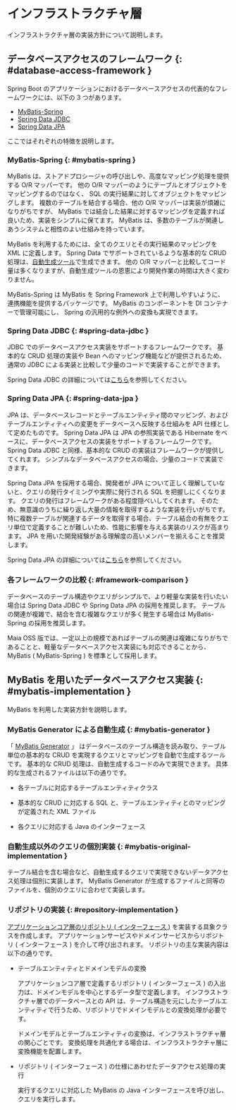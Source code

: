 # インフラストラクチャ層

インフラストラクチャ層の実装方針について説明します。

## データベースアクセスのフレームワーク {: #database-access-framework }

Spring Boot のアプリケーションにおけるデータベースアクセスの代表的なフレームワークには、以下の 3 つがあります。

- [MyBatis-Spring](#mybatis-spring)
- [Spring Data JDBC](#spring-data-jdbc)
- [Spring Data JPA](#spring-data-jpa)

ここではそれぞれの特徴を説明します。

### MyBatis-Spring {: #mybatis-spring }

MyBatis は、ストアドプロシージャの呼び出しや、高度なマッピング処理を提供する O/R マッパーです。
他の O/R マッパーのようにテーブルとオブジェクトをマッピングするのではなく、 SQL の実行結果に対してオブジェクトをマッピングします。
複数のテーブルを結合する場合、他の O/R マッパーは実装が煩雑になりがちですが、 MyBatis では結合した結果に対するマッピングを定義すれば良いため、実装をシンプルに保てます。
MyBatis は、多数のテーブルが関連しあうシステムと相性のよい仕組みを持っています。

MyBatis を利用するためには、全てのクエリとその実行結果のマッピングを XML に定義します。
Spring Data でサポートされているような基本的な CRUD 処理は、[自動生成ツール](https://mybatis.org/generator/)で生成できます。
他の O/R マッパーと比較してコード量は多くなりますが、自動生成ツールの恩恵により開発作業の時間は大きく変わりません。

MyBatis-Spring は MyBatis を Spring Framework 上で利用しやすいように、連携機能を提供するパッケージです。
MyBatis のコンポーネントを DI コンテナーで管理可能にし、 Spring の汎用的な例外への変換も実現できます。

### Spring Data JDBC {: #spring-data-jdbc }

JDBC でのデータベースアクセス実装をサポートするフレームワークです。
基本的な CRUD 処理の実装や Bean へのマッピング機能などが提供されるため、通常の JDBC による実装と比較して少量のコードで実装することができます。

Spring Data JDBC の詳細については[こちら](https://spring.pleiades.io/projects/spring-data-jdbc)を参照してください。

### Spring Data JPA {: #spring-data-jpa }

JPA は、データベースレコードとテーブルエンティティ間のマッピング、およびテーブルエンティティへの変更をデータベースへ反映する仕組みを API 仕様として定めたものです。
Spring Data JPA は JPA の参照実装である Hibernate をベースに、データベースアクセスの実装をサポートするフレームワークです。
Spring Data JDBC と同様、基本的な CRUD の実装はフレームワークが提供してくれます。
シンプルなデータベースアクセスの場合、少量のコードで実装できます。

Spring Data JPA を採用する場合、開発者が JPA について正しく理解していないと、クエリの発行タイミングや実際に発行される SQL を把握しにくくなります。
クエリの発行はフレームワークがある程度隠ぺいしてくれます。
そのため、無意識のうちに繰り返し大量の情報を取得するような実装を行いがちです。
特に複数テーブルが関連するデータを取得する場合、テーブル結合の有無をクエリ単位で定義することが難しいため、性能に影響を与える実装のリスクが高まります。
JPA を用いた開発経験がある理解度の高いメンバーを揃えることを推奨します。

Spring Data JPA の詳細については[こちら](https://spring.pleiades.io/projects/spring-data-jpa)を参照してください。

### 各フレームワークの比較 {: #framework-comparison }

データベースのテーブル構造やクエリがシンプルで、より軽量な実装を行いたい場合は Spring Data JDBC や Spring Data JPA の採用を推奨します。
テーブルの関連が複雑で、結合を含む複雑なクエリが多く発生する場合は MyBatis-Spring の採用を推奨します。

Maia OSS 版では、一定以上の規模であればテーブルの関連は複雑になりがちであることと、軽量なデータベースアクセス実装にも対応できることから、 MyBatis ( MyBatis-Spring ) を標準として採用します。

## MyBatis を用いたデータベースアクセス実装 {: #mybatis-implementation }

MyBatis を利用した実装方針を説明します。

### MyBatis Generator による自動生成 {: #mybatis-generator }

「 [MyBatis Generator](https://mybatis.org/generator/) 」 はデータベースのテーブル構造を読み取り、テーブル単位の基本的な CRUD を実現するクエリとマッピングを自動で生成するツールです。
基本的な CRUD 処理は、自動生成するコードのみで実現できます。
具体的な生成されるファイルは以下の通りです。

- 各テーブルに対応するテーブルエンティティクラス

- 基本的な CRUD に対応する SQL と、テーブルエンティティとのマッピングが定義された XML ファイル

- 各クエリに対応する Java のインターフェース

### 自動生成以外のクエリの個別実装 {: #mybatis-original-implementation }

テーブル結合を含む場合など、自動生成するクエリで実現できないデータアクセス処理は個別に実装します。
MyBatis Generator が生成するファイルと同等のファイルを、個別のクエリに合わせて実装します。

### リポジトリの実装 {: #repository-implementation }

[アプリケーションコア層のリポジトリ ( インターフェース )](../csr-architecture-overview.md#application-core) を実装する具象クラスを作成します。
アプリケーションサービスやドメインサービスからリポジトリ ( インターフェース ) を介して呼び出されます。
リポジトリの主な実装内容は以下の通りです。

- テーブルエンティティとドメインモデルの変換

    アプリケーションコア層で定義するリポジトリ ( インターフェース ) の入出力は、ドメインモデルを中心とするデータ型で定義します。
    インフラストラクチャ層でのデータベースとの API は、テーブル構造を元にしたテーブルエンティティで行うため、リポジトリでドメインモデルとの変換処理が必要です。

    ドメインモデルとテーブルエンティティの変換は、インフラストラクチャ層の関心ごとです。
    変換処理を共通化する場合は、インフラストラクチャ層に変換機能を配置します。

- リポジトリ ( インターフェース ) の仕様にあわせたデータアクセス処理の実行

    実行するクエリに対応した MyBatis の Java インターフェースを呼び出し、クエリを実行します。

